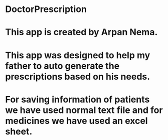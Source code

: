 # DoctorPrescription
# This app is created by Arpan Nema.
# This app was designed to help my father to auto generate the prescriptions based on his needs.
# For saving information of patients we have used normal text file and for medicines we have used an excel sheet.

